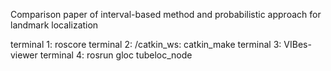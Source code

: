Comparison paper of interval-based method and probabilistic approach for landmark localization

terminal 1: roscore
terminal 2: /catkin_ws: catkin_make
terminal 3: VIBes-viewer
terminal 4: rosrun gloc tubeloc_node
